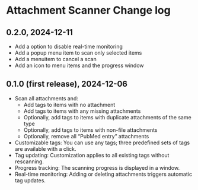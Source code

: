 # Attachment Scanner Change log

## 0.2.0, 2024-12-11
- Add a option to disable real-time monitoring
- Add a popup menu item to scan only selected items
- Add a menuitem to cancel a scan
- Add an icon to menu items and the progress window

## 0.1.0 (first release), 2024-12-06
- Scan all attachments and:
  - Add tags to items with no attachment
  - Add tags to items with any missing attachments
  - Optionally, add tags to items with duplicate attachments of the same type
  - Optionally, add tags to items with non-file attachments
  - Optionally, remove all “PubMed entry” attachments
- Customizable tags: You can use any tags; three predefined sets of tags are available with a click.
- Tag updating: Customization applies to all existing tags without rescanning.
- Progress tracking: The scanning progress is displayed in a window.
- Real-time monitoring: Adding or deleting attachments triggers automatic tag updates.